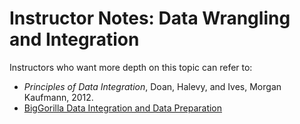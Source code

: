 # Instructor Notes: Data Wrangling and Integration

Instructors who want more depth on this topic can refer to:

* *Principles of Data Integration*, Doan, Halevy, and Ives, Morgan Kaufmann, 2012.
* [BigGorilla Data Integration and Data Preparation](https://www.biggorilla.org/)
